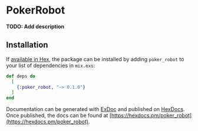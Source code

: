 # PokerRobot

**TODO: Add description**

## Installation

If [available in Hex](https://hex.pm/docs/publish), the package can be installed
by adding `poker_robot` to your list of dependencies in `mix.exs`:

```elixir
def deps do
  [
    {:poker_robot, "~> 0.1.0"}
  ]
end
```

Documentation can be generated with [ExDoc](https://github.com/elixir-lang/ex_doc)
and published on [HexDocs](https://hexdocs.pm). Once published, the docs can
be found at [https://hexdocs.pm/poker_robot](https://hexdocs.pm/poker_robot).

